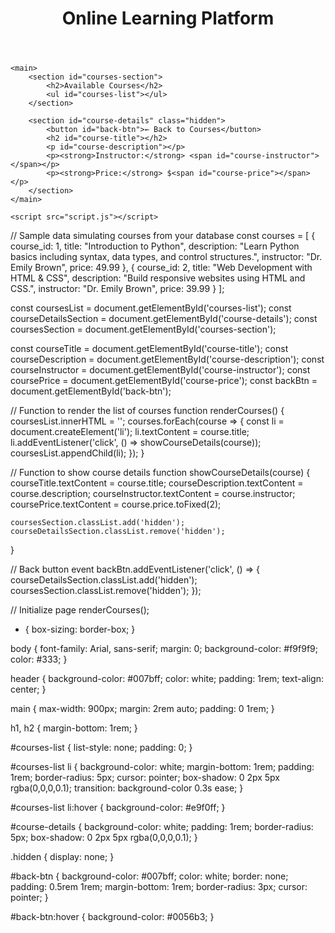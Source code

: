<!DOCTYPE html>
<html lang="en">
<head>
    <meta charset="UTF-8" />
    <meta name="viewport" content="width=device-width, initial-scale=1" />
    <title>Online Courses</title>
    <link rel="stylesheet" href="styles.css" />
</head>
<body>
    <header>
        <h1>Online Learning Platform</h1>
    </header>

    <main>
        <section id="courses-section">
            <h2>Available Courses</h2>
            <ul id="courses-list"></ul>
        </section>

        <section id="course-details" class="hidden">
            <button id="back-btn">← Back to Courses</button>
            <h2 id="course-title"></h2>
            <p id="course-description"></p>
            <p><strong>Instructor:</strong> <span id="course-instructor"></span></p>
            <p><strong>Price:</strong> $<span id="course-price"></span></p>
        </section>
    </main>

    <script src="script.js"></script>
</body>
</html>
// Sample data simulating courses from your database
const courses = [
    {
        course_id: 1,
        title: "Introduction to Python",
        description: "Learn Python basics including syntax, data types, and control structures.",
        instructor: "Dr. Emily Brown",
        price: 49.99
    },
    {
        course_id: 2,
        title: "Web Development with HTML & CSS",
        description: "Build responsive websites using HTML and CSS.",
        instructor: "Dr. Emily Brown",
        price: 39.99
    }
];

const coursesList = document.getElementById('courses-list');
const courseDetailsSection = document.getElementById('course-details');
const coursesSection = document.getElementById('courses-section');

const courseTitle = document.getElementById('course-title');
const courseDescription = document.getElementById('course-description');
const courseInstructor = document.getElementById('course-instructor');
const coursePrice = document.getElementById('course-price');
const backBtn = document.getElementById('back-btn');

// Function to render the list of courses
function renderCourses() {
    coursesList.innerHTML = '';
    courses.forEach(course => {
        const li = document.createElement('li');
        li.textContent = course.title;
        li.addEventListener('click', () => showCourseDetails(course));
        coursesList.appendChild(li);
    });
}

// Function to show course details
function showCourseDetails(course) {
    courseTitle.textContent = course.title;
    courseDescription.textContent = course.description;
    courseInstructor.textContent = course.instructor;
    coursePrice.textContent = course.price.toFixed(2);

    coursesSection.classList.add('hidden');
    courseDetailsSection.classList.remove('hidden');
}

// Back button event
backBtn.addEventListener('click', () => {
    courseDetailsSection.classList.add('hidden');
    coursesSection.classList.remove('hidden');
});

// Initialize page
renderCourses();
* {
  box-sizing: border-box;
}

body {
  font-family: Arial, sans-serif;
  margin: 0;
  background-color: #f9f9f9;
  color: #333;
}

header {
  background-color: #007bff;
  color: white;
  padding: 1rem;
  text-align: center;
}

main {
  max-width: 900px;
  margin: 2rem auto;
  padding: 0 1rem;
}

h1, h2 {
  margin-bottom: 1rem;
}

#courses-list {
  list-style: none;
  padding: 0;
}

#courses-list li {
  background-color: white;
  margin-bottom: 1rem;
  padding: 1rem;
  border-radius: 5px;
  cursor: pointer;
  box-shadow: 0 2px 5px rgba(0,0,0,0.1);
  transition: background-color 0.3s ease;
}

#courses-list li:hover {
  background-color: #e9f0ff;
}

#course-details {
  background-color: white;
  padding: 1rem;
  border-radius: 5px;
  box-shadow: 0 2px 5px rgba(0,0,0,0.1);
}

.hidden {
  display: none;
}

#back-btn {
  background-color: #007bff;
  color: white;
  border: none;
  padding: 0.5rem 1rem;
  margin-bottom: 1rem;
  border-radius: 3px;
  cursor: pointer;
}

#back-btn:hover {
  background-color: #0056b3;
}
